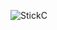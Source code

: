 ![StickC](https://user-images.githubusercontent.com/6020549/60751805-1fc12180-9ff7-11e9-92e6-9511775f9243.JPG)
